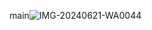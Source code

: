 main![IMG-20240621-WA0044](https://github.com/user-attachments/assets/8bb20bdb-958e-4049-ac5c-607c6d96a5597)
